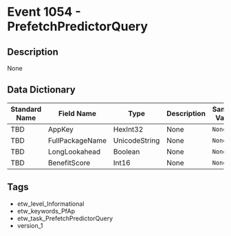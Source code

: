 # Event 1054 - PrefetchPredictorQuery

## Description
None

## Data Dictionary
|Standard Name|Field Name|Type|Description|Sample Value|
|---|---|---|---|---|
|TBD|AppKey|HexInt32|None|`None`|
|TBD|FullPackageName|UnicodeString|None|`None`|
|TBD|LongLookahead|Boolean|None|`None`|
|TBD|BenefitScore|Int16|None|`None`|

## Tags
* etw_level_Informational
* etw_keywords_PfAp
* etw_task_PrefetchPredictorQuery
* version_1